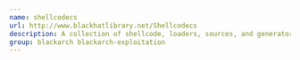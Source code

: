 ```yaml
---
name: shellcodecs
url: http://www.blackhatlibrary.net/Shellcodecs
description: A collection of shellcode, loaders, sources, and generators provided with documentation designed to ease the exploitation and shellcode programming process.
group: blackarch blackarch-exploitation
---
```

